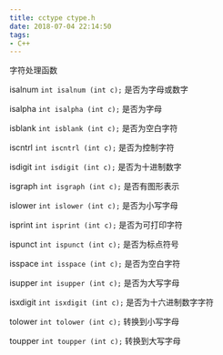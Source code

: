 ```yaml
---
title: cctype ctype.h
date: 2018-07-04 22:14:50
tags:
- C++
---
```


字符处理函数

isalnum
`int isalnum (int c);`
是否为字母或数字

isalpha
`int isalpha (int c);`
是否为字母

isblank
`int isblank (int c);`
是否为空白字符

iscntrl
`int iscntrl (int c);`
是否为控制字符

isdigit
`int isdigit (int c);`
是否为十进制数字

isgraph
`int isgraph (int c);`
是否有图形表示

islower
`int islower (int c);`
是否为小写字母

isprint
`int isprint (int c);`
是否为可打印字符

ispunct
`int ispunct (int c);`
是否为标点符号

isspace
`int isspace (int c);`
是否为空白字符

isupper
`int isupper (int c);`
是否为大写字母

isxdigit
`int isxdigit (int c);`
是否为十六进制数字字符


tolower
`int tolower (int c);`
转换到小写字母

toupper
`int toupper (int c);`
转换到大写字母
